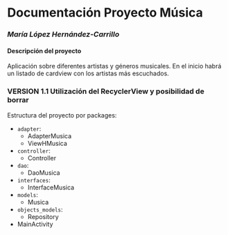 # Documentación Proyecto Música
### _María López Hernández-Carrillo_

#### Descripción del proyecto
Aplicación sobre diferentes artistas y géneros musicales.
En el inicio habrá un listado de cardview con los artistas más escuchados.

### **VERSION 1.1 Utilización del RecyclerView y posibilidad de borrar**
Estructura del proyecto por packages:
- `adapter`:
  - AdapterMusica
  - ViewHMusica
- `controller`:
  - Controller
- `dao`:
  - DaoMusica
- `interfaces`:
  - InterfaceMusica
- `models`:
  - Musica
- `objects_models`:
  - Repository
- MainActivity
